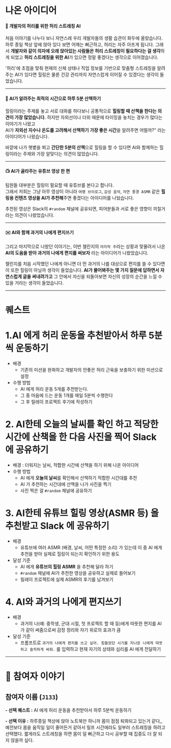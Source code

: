 # 나온 아이디어

#### 🧘 개발자의 허리를 위한 허리 스트레칭 AI

처음 이야기를 나누다 보니 자연스레 우리 개발자들의 생활 습관이 화두에 올랐습니다. 하루 종일 책상 앞에 앉아 있다 보면 어깨는 뻐근하고, 허리는 자주 아프게 됩니다. 그래서 **개발자와 같이 의자에 오래 앉아있는 사람들은 허리 스트레칭이 필요하다는 걸 생각**하게 되었고 **허리 스트레칭을 위한 AI**가 있으면 정말 좋겠다는 생각으로 이어졌습니다.

'허리'에 초점을 맞춰 현재의 신체 상태나 직업 정보를 기반으로 맞춤형 스트레칭을 알려주는 AI가 있다면 힐링은 물론 건강 관리까지 자연스럽게 이어질 수 있겠다는 생각이 들었습니다.

---

#### 🚶 AI가 알려주는 최적의 시간으로 하루 5분 산책하기

힐링이라는 주제를 놓고 서로 대화를 하다보니 공통적으로 **힐링할 때 산책을 한다는 의견이 가장 많았습니다.**
하지만 자외선이나 더위 때문에 타이밍을 놓치는 경우가 많다는 이야기가 나왔고  
AI가 **자외선 지수나 온도를 고려해서 산책하기 가장 좋은 시간**을 알려주면 어떨까?" 라는 아이디어가 나왔습니다.

바깥에 나가 햇볕을 쬐고 **간단한 5분의 산책**으로 힐링을 할 수 있다면 AI와 함께하는 힐링이라는 주제와 가장 알맞다는 의견이 많았습니다.

---

#### 📺 AI가 골라주는 유튜브 영상 한 편

팀원들 대부분은 힐링이 필요할 때 유튜브를 본다고 합니다.  
그래서 저희는 그냥 아무 영상이 아니라 `여행 브이로그`, `감성 음악`, `자연 풍경 ASMR` 같은 **힐링용 컨텐츠 영상을 AI가 추천해**주면 좋겠다는 아이디어를 나눴습니다.

추천된 영상은 Slack의 `#random` 채널에 공유되면, 피어분들과 서로 좋은 영향이 끼칠거라는 의견이 나왔었습니다.

---

#### ✉️ AI와 함께 과거의 나에게 편지쓰기

그리고 마지막으로 나왔던 이야기는, 이번 챌린지의 `마지막 주`라는 상황과 맞물려서 나온 **AI의 도움을 받아 과거의 나에게 편지를 써보자** 라는 아이디어가 나왔었습니다.

챌린지를 처음 시작했던 나에게 아니면 더 먼 과거의 나를 대상으로 편지를 쓸 수 있다면 이 또한 힐링이 아닐까 생각이 들었습니다. **AI가 물어봐주는 몇 가지 질문에 답하면서 자연스럽게 글을 써내려가고** 그 안에서 자신을 되돌아보면 자신의 성장의 순간을 느낄 수 있을 거라는 생각이 들었습니다.

---

# 퀘스트

# 1.AI 에게 허리 운동을 추천받아서 하루 5분씩 운동하기

- 배경
  - 기존의 미션을 완화하고 개발자의 안좋은 허리 근육을 보충하기 위한 미션으로 설정
- 수행 방법
  - AI 에게 허리 운동 5개를 추천받는다.
  - 그 중 마음에 드는 운동 1개를 매일 5분씩 수행한다
  - 그 후 릴레이 프로젝트 후기에 작성하기

# 2. AI한테 오늘의 날씨를 확인 하고 적당한 시간에 산책을 한 다음 사진을 찍어 Slack 에 공유하기

- 배경 : 더워지는 날씨, 적합한 시간에 산책을 하기 위해 나온 아이디어
- 수행 방법
  - AI 에게 **오늘의 날씨**를 확인해서 산책하기 적합한 시간대를 추천
  - AI 가 추천하는 시간대에 산책을 나가 사진을 찍기
  - 사진 찍은 걸 `#random` 채널에 공유하기

# 3. AI한테 유튜브 힐링 영상(ASMR 등) 을 추천받고 Slack 에 공유하기

- 배경
  - 유튜브에 여러 ASMR (배경, 날씨, 어떤 특정한 소리) 가 있는데 이 중 AI 에게 추천을 받아 실제로 힐링이 되는지 확인하기 위한 용도
- 달성 기준
  - AI 에게 **유튜브의 힐링 ASMR** 을 추천해 달라 하기
  - `#random` 채널에 AI가 추천한 영상을 공유하고 실제로 들어보기
  - 릴레이 프로젝트에 실제 ASMR의 후기를 남겨보기

# 4. AI와 과거의 나에게 편지쓰기

- 배경
  - 과거의 나(예: 중학생, 군대 시절, 첫 프로젝트 할 때 등)에게 따뜻한 편지를 AI가 같이 써줌으로써 감정 정리와 자기 위로의 효과가 큼
- 달성 기준
  - 프롬프트로 `과거의 나에게 편지를 쓰고 싶어. 힘들었던 시기를 지나온 나에게 따뜻하고 솔직하게 써줘.` 를 입력하고 현재 자기의 상태와 심리를 AI 에게 전달하기

---

# 💬 참여자 이야기

## 참여자 이름 (`J133`)

**- 선택 퀘스트 :** AI 에게 허리 운동을 추천받아서 하루 5분씩 운동하기

**- 선택 이유 :** 하루종일 책상에 앉아 노트북만 하니까 몸이 점점 퇴화되고 있는거 같다,, 예전보다 몸을 움직일 일이 줄어든거 같아서 릴프 시간에라도 일부러 스트레칭을 하려고 선택했다. 짧게라도 스트레칭을 하면 몸이 덜 뻐근하고 다시 공부할 때 집중도 더 잘 되지 않을까 싶다.
